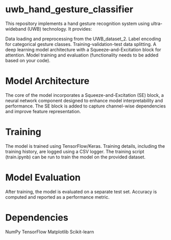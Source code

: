 # uwb_hand_gesture_classifier
This repository implements a hand gesture recognition system using ultra-wideband (UWB) technology. It provides:

Data loading and preprocessing from the UWB_dataset_2.
Label encoding for categorical gesture classes.
Training-validation-test data splitting.
A deep learning model architecture with a Squeeze-and-Excitation block for attention.
Model training and evaluation (functionality needs to be added based on your code).

# **Model Architecture**
The core of the model incorporates a Squeeze-and-Excitation (SE) block, a neural network component designed to enhance model interpretability and performance. The SE block is added to capture channel-wise dependencies and improve feature representation.

# **Training**
The model is trained using TensorFlow/Keras. Training details, including the training history, are logged using a CSV logger. The training script (train.ipynb) can be run to train the model on the provided dataset.

# **Model Evaluation**
After training, the model is evaluated on a separate test set. Accuracy is computed and reported as a performance metric.

# **Dependencies**
NumPy
TensorFlow
Matplotlib
Scikit-learn
